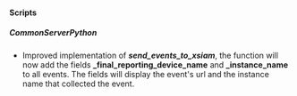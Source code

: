 
#### Scripts
##### CommonServerPython
- Improved implementation of ***send_events_to_xsiam***, the function will now add the fields **_final_reporting_device_name** and **_instance_name** to all events. The fields will display the event's url and the instance name that collected the event.
